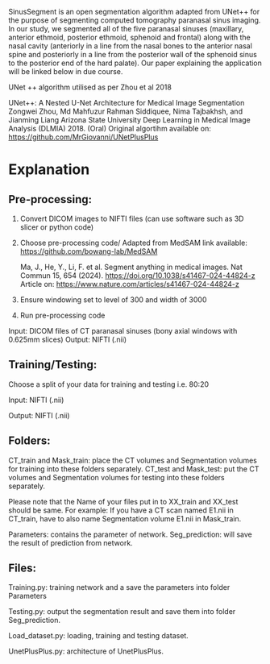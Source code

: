 SinusSegment is an open segmentation algorithm adapted from UNet++ for the purpose of segmenting computed tomography paranasal sinus imaging. 
In our study, we segmented all of the five paranasal sinuses (maxillary, anterior ethmoid, posterior ethmoid, sphenoid and frontal) along with the nasal cavity (anteriorly in a line from the nasal bones to the anterior nasal spine and posteriorly in a line from the posterior wall of the sphenoid sinus to the posterior end of the hard palate). 
Our paper explaining the application will be linked below in due course.

UNet ++ algorithm utilised as per Zhou et al 2018 

UNet++: A Nested U-Net Architecture for Medical Image Segmentation
Zongwei Zhou, Md Mahfuzur Rahman Siddiquee, Nima Tajbakhsh, and Jianming Liang
Arizona State University
Deep Learning in Medical Image Analysis (DLMIA) 2018. (Oral)
Original algortihm available on: https://github.com/MrGiovanni/UNetPlusPlus 



# **Explanation**

## **Pre-processing:**
1. Convert DICOM images to NIFTI files (can use software such as 3D slicer or python code)
2. Choose pre-processing code/
    Adapted from MedSAM link available: https://github.com/bowang-lab/MedSAM

    Ma, J., He, Y., Li, F. et al. Segment anything in medical images. Nat Commun 15, 654 (2024). https://doi.org/10.1038/s41467-024-44824-z
    Article on: https://www.nature.com/articles/s41467-024-44824-z

3. Ensure windowing set to level of 300 and width of 3000
4. Run pre-processing code

Input: DICOM files of CT paranasal sinuses (bony axial windows with 0.625mm slices) 
Output: NIFTI (.nii) 

## **Training/Testing:**

Choose a split of your data for training and testing i.e. 80:20

Input: NIFTI (.nii) 

Output: NIFTI (.nii) 

## Folders:

CT_train and Mask_train: place the CT volumes and Segmentation volumes for training into these folders separately.
CT_test and Mask_test: put the CT volumes and Segmentation volumes for testing into these folders separately.

Please note that the Name of your files put in to XX_train and XX_test should be same.
For example: If you have a CT scan named E1.nii in CT_train, have to also name Segmentation volume E1.nii in Mask_train.

Parameters: contains the parameter of network.
Seg_prediction: will save the result of prediction from network.

## Files:

Training.py: training network and a save the parameters into folder Parameters

Testing.py: output the segmentation result and save them into folder Seg_prediction.

Load_dataset.py: loading, training and testing dataset.

UnetPlusPlus.py: architecture of UnetPlusPlus.
